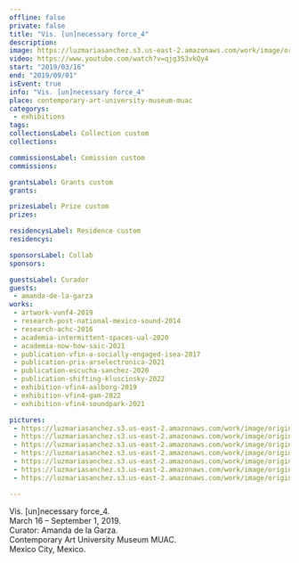 ```yaml
---
offline: false
private: false
title: "Vis. [un]necessary force_4"
description: 
image: https://luzmariasanchez.s3.us-east-2.amazonaws.com/work/image/original/V.[u]nf_4_Muac_Documentation_08.JPG
video: https://www.youtube.com/watch?v=qjg3S3vkQy4
start: "2019/03/16"
end: "2019/09/01"
isEvent: true
info: "Vis. [un]necessary force_4"
place: contemporary-art-university-museum-muac
categorys:
 - exhibitions
tags:
collectionsLabel: Collection custom
collections:

commissionsLabel: Comission custom
commissions:

grantsLabel: Grants custom
grants:

prizesLabel: Prize custom
prizes:

residencysLabel: Residence custom
residencys:

sponsorsLabel: Collab
sponsors:

guestsLabel: Curador
guests:
 - amanda-de-la-garza
works:
 - artwork-vunf4-2019
 - research-post-national-mexico-sound-2014
 - research-achc-2016
 - academia-intermittent-spaces-ual-2020
 - academia-now-how-saic-2021
 - publication-vfin-a-socially-engaged-isea-2017
 - publication-prix-arselectronica-2021
 - publication-escucha-sanchez-2020
 - publication-shifting-kluscinsky-2022
 - exhibition-vfin4-aalborg-2019
 - exhibition-vfin4-gam-2022
 - exhibition-vfin4-soundpark-2021

pictures:
 - https://luzmariasanchez.s3.us-east-2.amazonaws.com/work/image/original/V.[u]nf_4_Muac_Documentation_19.JPG
 - https://luzmariasanchez.s3.us-east-2.amazonaws.com/work/image/original/V.[u]nf_4_Muac_Documentation_20.JPG
 - https://luzmariasanchez.s3.us-east-2.amazonaws.com/work/image/original/V.[u]nf_4_Muac_Documentation_01.JPG
 - https://luzmariasanchez.s3.us-east-2.amazonaws.com/work/image/original/V.[u]nf_4_Muac_Documentation_08.JPG
 - https://luzmariasanchez.s3.us-east-2.amazonaws.com/work/image/original/V.[u]nf_4_Muac_Documentation_14.JPG
 - https://luzmariasanchez.s3.us-east-2.amazonaws.com/work/image/original/V.[u]nf_4_Muac_Documentation_18.JPG
 - https://luzmariasanchez.s3.us-east-2.amazonaws.com/work/image/original/V.[u]nf_4_Muac_Documentation_17.JPG

---
```

Vis. [un]necessary force_4.\
March 16 – September 1, 2019.\
Curator: Amanda de la Garza.\
Contemporary Art University Museum MUAC.\
Mexico City, Mexico.
